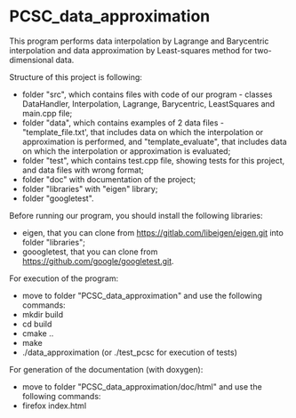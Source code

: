 # PCSC_data_approximation
This program performs data interpolation by Lagrange and Barycentric interpolation and data approximation by Least-squares method for two-dimensional data.

Structure of this project is following:
- folder "src", which contains files with code of our program - classes DataHandler, Interpolation, Lagrange, Barycentric, LeastSquares and main.cpp file;
- folder "data", which contains examples of 2 data files - "template_file.txt', that includes data on which the interpolation or approximation is performed, and "template_evaluate", that includes data on which the interpolation or approximation is evaluated;
- folder "test", which contains test.cpp file, showing tests for this project, and data files with wrong format;
- folder "doc" with documentation of the project;
- folder "libraries" with "eigen" library;
- folder "googletest".

Before running our program, you should install the following libraries:
- eigen, that you can clone from https://gitlab.com/libeigen/eigen.git into folder "libraries";
- gooogletest, that you can clone from https://github.com/google/googletest.git.

For execution of the program:
- move to folder "PCSC_data_approximation" and use the following commands:
- mkdir build
- cd build
- cmake ..
- make
- ./data_approximation  (or  ./test_pcsc for execution of tests)

For generation of the documentation (with doxygen):
- move to folder "PCSC_data_approximation/doc/html" and use the following commands:
- firefox index.html
